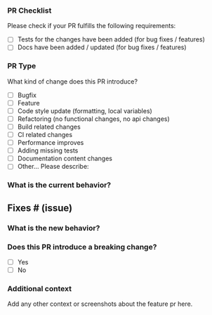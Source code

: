 ### PR Checklist

Please check if your PR fulfills the following requirements:

-   [ ] Tests for the changes have been added (for bug fixes / features)
-   [ ] Docs have been added / updated (for bug fixes / features)

### PR Type

What kind of change does this PR introduce?

<!-- Please check the one that applies to this PR using "x". -->

-   [ ] Bugfix
-   [ ] Feature
-   [ ] Code style update (formatting, local variables)
-   [ ] Refactoring (no functional changes, no api changes)
-   [ ] Build related changes
-   [ ] CI related changes
-   [ ] Performance improves
-   [ ] Adding missing tests
-   [ ] Documentation content changes
-   [ ] Other... Please describe:

### What is the current behavior?

<!-- Please describe the current behavior that you are modifying, or link to a relevant issue. -->

## Fixes # (issue)

### What is the new behavior?

### Does this PR introduce a breaking change?

-   [ ] Yes
-   [ ] No

<!-- If this PR contains a breaking change, please describe the impact and migration path for existing applications below. -->

### Additional context

Add any other context or screenshots about the feature pr here.
